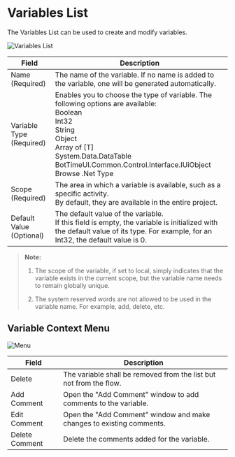 # Variables List

The Variables List can be used to create and modify variables.

![Variables List](https://docimages.blob.core.chinacloudapi.cn/images/EnglishDocumentImage/variables20210429.png)

| Field| Description
|----------|----------
| Name (Required)| The name of the variable. If no name is added to the variable, one will be generated automatically.
| Variable Type (Required)| Enables you to choose the type of variable. The following options are available: </br> Boolean </br> Int32 </br> String </br> Object </br> Array of \[T] </br> System.Data.DataTable </br> BotTimeUI.Common.Control.Interface.IUiObject </br> Browse .Net Type
| Scope (Required)| The area in which a variable is available, such as a specific activity. </br> By default, they are available in the entire project.
| Default Value (Optional)| The default value of the variable.  </br> If this field is empty, the variable is initialized with the default value of its type. For example, for an Int32, the default value is 0.

> **Note:**
> 
> 1. The scope of the variable, if set to local, simply indicates that the variable exists in the current scope, but the variable name needs to remain globally unique.
> 
> 2. The system reserved words are not allowed to be used in the variable name. For example, add, delete, etc.

## Variable Context Menu

![Menu](https://docimages.blob.core.chinacloudapi.cn/images/EnglishDocumentImage/variablemenu20210429.png)

| Field| Description
|----------|----------
| Delete| The variable shall be removed from the list but not from the flow.
| Add Comment| Open the "Add Comment" window to add comments to the variable.
| Edit Comment| Open the "Add Comment" window and make changes to existing comments.
| Delete Comment| Delete the comments added for the variable.

